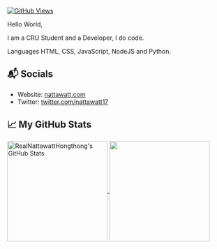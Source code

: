 [![GitHub Views](https://komarev.com/ghpvc/?username=realnattawatthongthong&color=FAC151)][5]


Hello World,

I am a CRU Student and a Developer, I do code.

Languages
HTML, CSS, JavaScript, NodeJS and Python.

## 📬 Socials

- Website: [nattawatt.com][1]
- Twitter: [twitter.com/nattawatt17][2]

## &#x1f4c8; My GitHub Stats

<a href="https://github.com/RealNattawattHongthong">
  <img align="center" src="https://github-readme-stats.vercel.app/api?username=realnattawatthongthong&theme=github_dark" alt="RealNattawattHongthong's GitHub Stats" height="230"/>
</a>

<a href="https://github.com/RealNattawattHongthong">
  <img align="center" src="https://github-readme-stats.vercel.app/api/top-langs/?username=realnattawatthongthong&theme=github_dark" height="230"/>
</a>

[1]: https://nattawatt.com/
[2]: https://twitter.com/intent/follow?screen_name=nattawatt17
[5]: https://github.com/RealNattawattHongthong/
